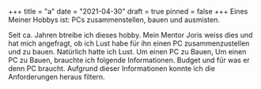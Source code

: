+++
title = "a"
date = "2021-04-30"
draft = true
pinned = false
+++
Eines Meiner Hobbys ist: PCs zusammenstellen, bauen und  ausmisten.

Seit ca. Jahren btreibe ich dieses hobby.  Mein Mentor Joris weiss dies und hat mich angefragt, ob ich Lust habe für ihn einen PC zusammenzustellen und zu bauen. Natürlich hatte ich Lust. Um einen PC zu Bauen, Um einen PC zu Bauen, brauchte ich folgende Informationen. Budget und für was er denn PC braucht. Aufgrund dieser Informationen konnte ich die Anforderungen heraus filtern.